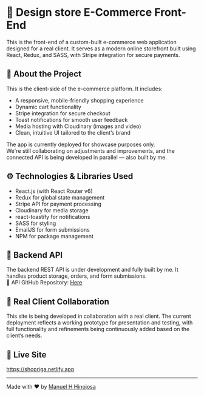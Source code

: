 # 🛒 Design store E-Commerce Front-End

This is the front-end of a custom-built e-commerce web application designed for a real client. It serves as a modern online storefront built using React, Redux, and SASS, with Stripe integration for secure payments.

## 🧾 About the Project

This is the client-side of the e-commerce platform. It includes:

- A responsive, mobile-friendly shopping experience
- Dynamic cart functionality
- Stripe integration for secure checkout
- Toast notifications for smooth user feedback
- Media hosting with Cloudinary (images and video)
- Clean, intuitive UI tailored to the client’s brand

The app is currently deployed for showcase purposes only.  
We're still collaborating on adjustments and improvements, and the connected API is being developed in parallel — also built by me.

## ⚙️ Technologies & Libraries Used

- React.js (with React Router v6)
- Redux for global state management
- Stripe API for payment processing
- Cloudinary for media storage
- react-toastify for notifications
- SASS for styling
- EmailJS for form submissions
- NPM for package management

## 🔧 Backend API

The backend REST API is under development and fully built by me. It handles product storage, orders, and form submissions.  
🔗 API GitHub Repository: [Here](https://github.com/Manuelhhinojosa/designStoreE-CommerceBackEnd)

## 💼 Real Client Collaboration

This site is being developed in collaboration with a real client. The current deployment reflects a working prototype for presentation and testing, with full functionality and refinements being continuously added based on the client’s needs.

## 🔗 Live Site

https://shopriga.netlify.app

---

Made with ❤️ by [Manuel H Hinojosa](https://manuelhinojosa.netlify.app)
